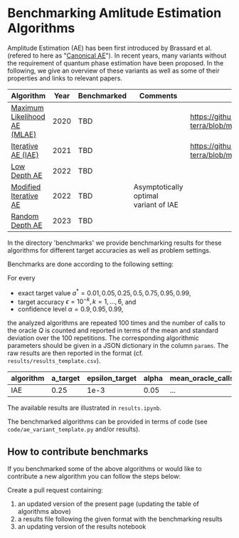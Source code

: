 # Benchmarking Amlitude Estimation Algorithms

Amplitude Estimation (AE) has been first introduced by Brassard et al. (refered to here as "[Canonical AE](https://arxiv.org/abs/quant-ph/0005055)").
In recent years, many variants without the requirement of quantum phase estimation have been proposed.
In the following, we give an overview of these variants as well as some of their properties and links to relevant papers.


| Algorithm | Year | Benchmarked | Comments | Code To Generate Results |
|-----------|------|-------------|----------|------|
| [Maximum Likelihood AE (MLAE)](https://link.springer.com/article/10.1007/s11128-019-2565-2) | 2020 | TBD |                                       | https://github.com/Qiskit/qiskit-terra/blob/main/qiskit/algorithms/amplitude_estimators/mlae.py
| [Iterative AE (IAE)](https://www.nature.com/articles/s41534-021-00379-1)                    | 2021 | TBD |                                       | https://github.com/Qiskit/qiskit-terra/blob/main/qiskit/algorithms/amplitude_estimators/iae.py |
| [Low Depth AE](https://quantum-journal.org/papers/q-2022-06-27-745/)                        | 2022 | TBD |                                       | |
| [Modified Iterative AE](https://arxiv.org/abs/2208.14612)                                   | 2022 | TBD | Asymptotically optimal variant of IAE | |
| [Random Depth AE](https://arxiv.org/abs/2301.00528)                                         | 2023 | TBD |                                       | |

In the directory 'benchmarks' we provide benchmarking results for these algorithms for different target accuracies as well as problem settings.

Benchmarks are done according to the following setting:

For every 
- exact target value $a^* = 0.01, 0.05, 0.25, 0.5, 0.75, 0.95, 0.99$,
- target accuracy $\epsilon = 10^{-k}, k = 1, \ldots, 6$, and
- confidence level $\alpha = 0.9, 0.95, 0.99$,

the analyzed algorithms are repeated 100 times and the number of calls to the oracle $Q$ is counted and reported in terms of the mean and standard deviation over the 100 repetitions. The corresponding algorithmic parameters should be given in a JSON dictionary in the column `params`.
The raw results are then reported in the format (cf. `results/results_template.csv`).


| algorithm | a_target | epsilon_target | alpha | mean_oracle_calls | stdev_oracle_calls | params | repetitions |
|-----------|----------|----------------|-------|-------------------|--------------------|--------|-------------|
| IAE       | 0.25     | 1e-3           | 0.05  | ...               | ...                | ...    | 100         |

The available results are illustrated in `results.ipynb`.

The benchmarked algorithms can be provided in terms of code (see `code/ae_variant_template.py` and/or results).

## How to contribute benchmarks

If you benchmarked some of the above algorithms or would like to contribute a new algorithm you can follow the steps below:

Create a pull request containing:
1. an updated version of the present page (updating the table of algorithms above)
2. a results file following the given format with the benchmarking results
3. an updating version of the results notebook
